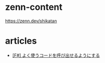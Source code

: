 # zenn-content

https://zenn.dev/shikatan

# articles

- [[F#] よく使うコードを呼び出せるようにする](articles\028ca782211668.md)
